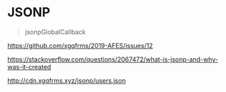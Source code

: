 # JSONP 


> jsonpGlobalCallback


https://github.com/xgqfrms/2019-AFES/issues/12

https://stackoverflow.com/questions/2067472/what-is-jsonp-and-why-was-it-created



http://cdn.xgqfrms.xyz/jsonp/users.json
